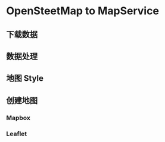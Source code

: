 # OpenSteetMap to MapService

## 下载数据



## 数据处理



## 地图 Style



## 创建地图



### Mapbox



### Leaflet



